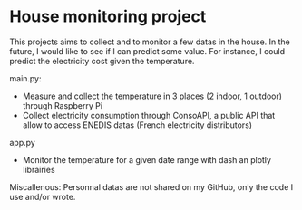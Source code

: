 # House monitoring project

This projects aims to collect and to monitor a few datas in the house.
In the future, I would like to see if I can predict some value. For instance, I could predict the electricity cost given the temperature.

main.py:
- Measure and collect the temperature in 3 places (2 indoor, 1 outdoor) through Raspberry Pi
- Collect electricity consumption through ConsoAPI, a public API that allow to access ENEDIS datas (French electricity distributors)

app.py
- Monitor the temperature for a given date range with dash an plotly librairies


Miscallenous:
Personnal datas are not shared on my GitHub, only the code I use and/or wrote.
